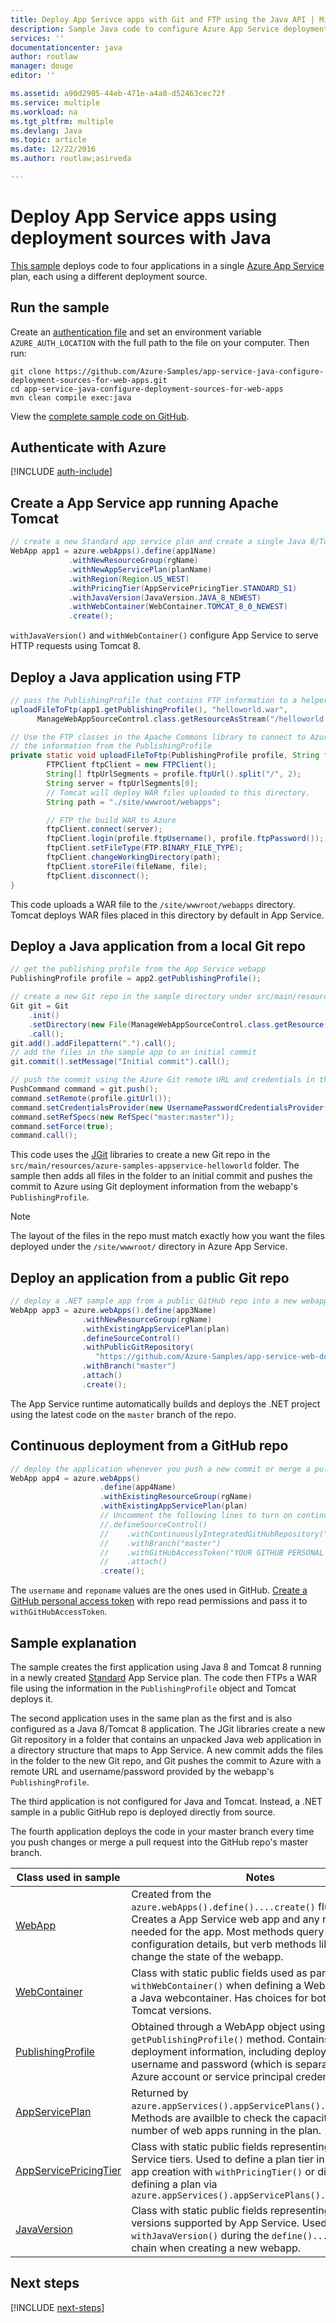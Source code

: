 ```yaml
---
title: Deploy App Serivce apps with Git and FTP using the Java API | Microsoft Docs
description: Sample Java code to configure Azure App Service deployment using FTP, Git, or continuous deployment
services: ''
documentationcenter: java
author: routlaw
manager: douge
editor: ''

ms.assetid: a90d2905-44eb-471e-a4a8-d52463cec72f
ms.service: multiple
ms.workload: na
ms.tgt_pltfrm: multiple
ms.devlang: Java
ms.topic: article
ms.date: 12/22/2016
ms.author: routlaw;asirveda

---
```


# Deploy App Service apps using deployment sources with Java

[This sample](https://github.com/Azure-Samples/compute-java-create-virtual-machines-across-regions-in-parallel) deploys code to four applications in a single [Azure App Service](https://docs.microsoft.com/en-us/azure/app-service/) plan, each using a different deployment source.

## Run the sample

Create an [authentication file](https://github.com/Azure/azure-sdk-for-java/blob/master/AUTH.md) and set an environment variable `AZURE_AUTH_LOCATION` with the full path to the file on your computer. Then run:

```
git clone https://github.com/Azure-Samples/app-service-java-configure-deployment-sources-for-web-apps.git
cd app-service-java-configure-deployment-sources-for-web-apps
mvn clean compile exec:java
```

View the [complete sample code on GitHub](https://github.com/Azure-Samples/app-service-java-configure-deployment-sources-for-web-apps/blob/master/src/main/java/com/microsoft/azure/management/appservice/samples/ManageWebAppSourceControl.java).

## Authenticate with Azure

[!INCLUDE [auth-include](_shared/auth-include.md)]

## Create a App Service app running Apache Tomcat

```java
// create a new Standard app service plan and create a single Java 8/Tomcat 8 app in it
WebApp app1 = azure.webApps().define(app1Name)
             .withNewResourceGroup(rgName)
             .withNewAppServicePlan(planName)
             .withRegion(Region.US_WEST)
             .withPricingTier(AppServicePricingTier.STANDARD_S1)
             .withJavaVersion(JavaVersion.JAVA_8_NEWEST)
             .withWebContainer(WebContainer.TOMCAT_8_0_NEWEST)
             .create();
```

`withJavaVersion()` and `withWebContainer()` configure App Service to serve HTTP requests using Tomcat 8.

## Deploy a Java application using FTP
```java
// pass the PublishingProfile that contains FTP information to a helper method 
uploadFileToFtp(app1.getPublishingProfile(), "helloworld.war", 
      ManageWebAppSourceControl.class.getResourceAsStream("/helloworld.war"));

// Use the FTP classes in the Apache Commons library to connect to Azure using 
// the information from the PublishingProfile
private static void uploadFileToFtp(PublishingProfile profile, String fileName, InputStream file) throws Exception {
        FTPClient ftpClient = new FTPClient();
        String[] ftpUrlSegments = profile.ftpUrl().split("/", 2);
        String server = ftpUrlSegments[0];
        // Tomcat will deploy WAR files uploaded to this directory.
        String path = "./site/wwwroot/webapps"; 

        // FTP the build WAR to Azure
        ftpClient.connect(server);
        ftpClient.login(profile.ftpUsername(), profile.ftpPassword());
        ftpClient.setFileType(FTP.BINARY_FILE_TYPE);
        ftpClient.changeWorkingDirectory(path);
        ftpClient.storeFile(fileName, file);
        ftpClient.disconnect();
}
```

This code uploads a WAR file to the `/site/wwwroot/webapps` directory. Tomcat deploys WAR files placed in this directory by default in App Service.

## Deploy a Java application from a local Git repo

```java
// get the publishing profile from the App Service webapp
PublishingProfile profile = app2.getPublishingProfile();

// create a new Git repo in the sample directory under src/main/resources 
Git git = Git
    .init()
    .setDirectory(new File(ManageWebAppSourceControl.class.getResource("/azure-samples-appservice-helloworld/").getPath()))
    .call();
git.add().addFilepattern(".").call();
// add the files in the sample app to an initial commit
git.commit().setMessage("Initial commit").call(); 

// push the commit using the Azure Git remote URL and credentials in the publishing profile
PushCommand command = git.push();
command.setRemote(profile.gitUrl()); 
command.setCredentialsProvider(new UsernamePasswordCredentialsProvider(profile.gitUsername(), profile.gitPassword()));
command.setRefSpecs(new RefSpec("master:master")); 
command.setForce(true);
command.call();
```      

This code uses the [JGit](https://eclipse.org/jgit/) libraries to create a new Git repo in the `src/main/resources/azure-samples-appservice-helloworld` folder. The sample then adds all files in the folder to an initial commit and pushes the commit to Azure using Git deployment information from the webapp's `PublishingProfile`. 

>[!NOTE]
> The layout of the files in the repo must match exactly how you want the files deployed under the `/site/wwwroot/` directory in Azure App Service.

## Deploy an application from a public Git repo

```java
// deploy a .NET sample app from a public GitHub repo into a new webapp
WebApp app3 = azure.webApps().define(app3Name)
                .withNewResourceGroup(rgName)
                .withExistingAppServicePlan(plan)
                .defineSourceControl()
                .withPublicGitRepository(
                   "https://github.com/Azure-Samples/app-service-web-dotnet-get-started")
                .withBranch("master")
                .attach()
                .create();
 ```

 The App Service runtime automatically builds and deploys the .NET project using the latest code on the `master` branch of the repo.

## Continuous deployment from a GitHub repo

```java
// deploy the application whenever you push a new commit or merge a pull request into your master branch
WebApp app4 = azure.webApps()
                    .define(app4Name)
                    .withExistingResourceGroup(rgName)
                    .withExistingAppServicePlan(plan)
                    // Uncomment the following lines to turn on continuous deployment scenario
                    //.defineSourceControl()
                    //    .withContinuouslyIntegratedGitHubRepository("username", "reponame")
                    //    .withBranch("master")
                    //    .withGitHubAccessToken("YOUR GITHUB PERSONAL TOKEN")
                    //    .attach()
                    .create();
```  

The `username` and `reponame` values are the ones used in GitHub. [Create a GitHub personal access token](https://help.github.com/articles/creating-a-personal-access-token-for-the-command-line/) with repo read permissions and pass it to `withGitHubAccessToken`. 


## Sample explanation

The sample creates the first application using Java 8 and Tomcat 8 running in a newly created [Standard](https://docs.microsoft.com/en-us/azure/app-service/azure-web-sites-web-hosting-plans-in-depth-overview) App Service plan. The code then FTPs a WAR file using the information in the `PublishingProfile` object and Tomcat deploys it.

The second application uses in the same plan as the first and is also configured as a Java 8/Tomcat 8 application. The JGit libraries create a new Git repository in a folder that contains an unpacked Java web application in a directory structure that maps to App Service. A new commit adds the files in the folder to the new Git repo, and Git pushes the commit to Azure with a remote URL and username/password provided by the webapp's `PublishingProfile`.

The third application is not configured for Java and Tomcat. Instead, a .NET sample in a public GitHub repo is deployed directly from source.

The fourth application deploys the code in your master branch every time you push changes or merge a pull request into the GitHub repo's master branch.

| Class used in sample | Notes
|-------|-------|
| [WebApp](https://docs.microsoft.com/en-us/java/api/com.microsoft.azure.management.appservice._web_app) | Created from the `azure.webApps().define()....create()` fluent chain. Creates a App Service web app and any resources needed for the app. Most methods query the object for configuration details, but verb methods like `restart()` change the state of the webapp.
| [WebContainer](https://docs.microsoft.com/en-us/java/api/com.microsoft.azure.management.appservice._web_container) | Class with static public fields used as paramters to `withWebContainer()` when defining a WebApp running a Java webcontainer. Has choices for both Jetty and Tomcat versions.
| [PublishingProfile](https://docs.microsoft.com/en-us/java/api/com.microsoft.azure.management.appservice._publishing_profile) | Obtained through a WebApp object using the `getPublishingProfile()` method. Contains FTP and Git deployment information, including deployment username and password (which is separate from Azure account or service principal credentials).
| [AppServicePlan](https://docs.microsoft.com/en-us/java/api/com.microsoft.azure.management.appservice._app_service_plan) | Returned by `azure.appServices().appServicePlans().getbyGroup()`. Methods are availble to check the capacity, tier, and number of web apps running in the plan.
| [AppServicePricingTier](https://docs.microsoft.com/en-us/java/api/com.microsoft.azure.management.appservice._app_service_pricing_tier) | Class with static public fields representing App Service tiers. Used to define a plan tier in-line during app creation with `withPricingTier()` or directly when defining a plan via `azure.appServices().appServicePlans().define()`
| [JavaVersion](https://docs.microsoft.com/en-us/java/api/com.microsoft.azure.management.appservice._java_version) | Class with static public fields representing Java versions supported by App Service. Used with `withJavaVersion()` during the `define()...create()` chain when creating a new webapp.

## Next steps

[!INCLUDE [next-steps](_shared/next-steps.md)]